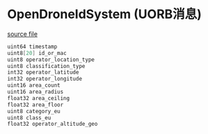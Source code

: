 # OpenDroneIdSystem (UORB消息)

[source file](https://github.com/PX4/PX4-Autopilot/blob/main/msg/OpenDroneIdSystem.msg)

```c
uint64 timestamp
uint8[20] id_or_mac
uint8 operator_location_type
uint8 classification_type
int32 operator_latitude
int32 operator_longitude
uint16 area_count
uint16 area_radius
float32 area_ceiling
float32 area_floor
uint8 category_eu
uint8 class_eu
float32 operator_altitude_geo

```